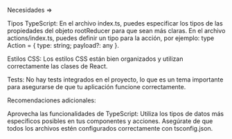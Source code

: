 Necesidades  => 

Tipos TypeScript:
En el archivo index.ts, puedes especificar los tipos de las propiedades del objeto rootReducer para que sean más claras.
En el archivo actions/index.ts, puedes definir un tipo para la acción, por ejemplo: type Action = { type: string; payload?: any }.

Estilos CSS:
Los estilos CSS están bien organizados y utilizan correctamente las clases de React.

Tests:
No hay tests integrados en el proyecto, lo que es un tema importante para asegurarse de que tu aplicación funcione correctamente.

Recomendaciones adicionales:

Aprovecha las funcionalidades de TypeScript:
Utiliza los tipos de datos más específicos posibles en tus componentes y acciones.
Asegúrate de que todos los archivos estén configurados correctamente con tsconfig.json.